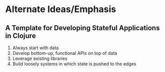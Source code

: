 # Alternate Ideas/Emphasis

## A Template for Developing Stateful Applications in Clojure

1. Always start with data
1. Develop bottom-up, functional APIs on top of data
1. Leverage existing libraries
1. Build loosely systems in which state is pushed to the edges